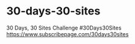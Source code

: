 # 30-days-30-sites
30 Days, 30 Sites Challenge #30Days30Sites https://www.subscribepage.com/30days30sites
